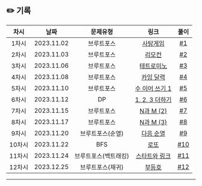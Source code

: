 ## ✏️ 기록   

| 차시 |    날짜    | 문제유형 | 링크 | 풀이 |
|:----:|:---------:|:----:|:-----:|:----:|
| 1차시 | 2023.11.02 |  브루트포스  | [사탕게임](https://www.acmicpc.net/problem/3085)  | [#1](https://github.com/AlgoLeadMe/AlgoLeadMe-2/pull/6#issue-1974179856) |
| 2차시 | 2023.11.03 |  브루트포스  | [리모컨](https://www.acmicpc.net/problem/1107)  | [#2](https://github.com/AlgoLeadMe/AlgoLeadMe-2/pull/8#issue-1975714150) |
| 3차시 | 2023.11.06 |  브루트포스  | [테트로미노](https://www.acmicpc.net/problem/14500)  | [#3](https://github.com/AlgoLeadMe/AlgoLeadMe-2/pull/15#issue-1979099230) |
| 4차시 | 2023.11.08 |  브루트포스  | [카잉 달력](https://www.acmicpc.net/problem/6064)  | [#4](https://github.com/AlgoLeadMe/AlgoLeadMe-2/pull/17#issue-1982734878) |
| 5차시 | 2023.11.10 |  브루트포스  | [수 이어 쓰기 1](https://www.acmicpc.net/problem/1748)  | [#5](https://github.com/AlgoLeadMe/AlgoLeadMe-2/pull/21#issue-1987159001) |
| 6차시 | 2023.11.12 |  DP  | [1, 2, 3 더하기](https://www.acmicpc.net/problem/9095)  | [#6](https://github.com/AlgoLeadMe/AlgoLeadMe-2/pull/23#issue-1989391080) |
| 7차시 | 2023.11.15 |  브루트포스  | [N과 M (2)](https://www.acmicpc.net/problem/15650)  | [#7](https://github.com/AlgoLeadMe/AlgoLeadMe-2/pull/26#issue-1994243225) |
| 8차시 | 2023.11.17 |  브루트포스  | [N과 M (3)](https://www.acmicpc.net/problem/15651)  | [#8](https://github.com/AlgoLeadMe/AlgoLeadMe-2/pull/29#issue-1998300348) |
| 9차시 | 2023.11.20 |  브루트포스(순열)  | [다음 순열](https://www.acmicpc.net/problem/10972)  | [#9](https://github.com/AlgoLeadMe/AlgoLeadMe-2/pull/34#issue-2001566224) |
| 10차시 | 2023.11.22 |  BFS  | [로또](https://www.acmicpc.net/problem/6603)  | [#10](https://github.com/AlgoLeadMe/AlgoLeadMe-2/pull/37#issue-2005682311) |
| 11차시 | 2023.11.24 |  브루트포스(백트래킹)  | [스타트와 링크](https://www.acmicpc.net/problem/14889)  | [#11](https://github.com/AlgoLeadMe/AlgoLeadMe-2/pull/40#issue-2009824440) |
| 12차시 | 2023.12.25 |  브루트포스(재귀)  | [부등호](https://www.acmicpc.net/problem/2529)  | [#12](https://github.com/AlgoLeadMe/AlgoLeadMe-2/pull/43#issue-2055028576) |
---